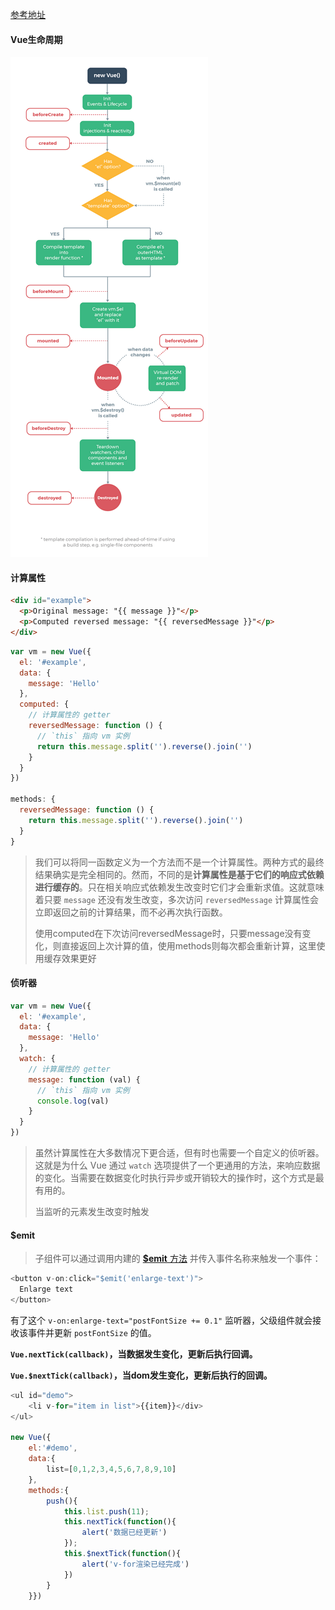 [参考地址](<https://cn.vuejs.org/>)

#### Vue生命周期

![1741752219-59c9b774a4ccf_articlex](assets/1741752219-59c9b774a4ccf_articlex.png)

#### 计算属性

```html
<div id="example">
  <p>Original message: "{{ message }}"</p>
  <p>Computed reversed message: "{{ reversedMessage }}"</p>
</div>
```

```js
var vm = new Vue({
  el: '#example',
  data: {
    message: 'Hello'
  },
  computed: {
    // 计算属性的 getter
    reversedMessage: function () {
      // `this` 指向 vm 实例
      return this.message.split('').reverse().join('')
    }
  }
})

methods: {
  reversedMessage: function () {
    return this.message.split('').reverse().join('')
  }
}
```

> 我们可以将同一函数定义为一个方法而不是一个计算属性。两种方式的最终结果确实是完全相同的。然而，不同的是**计算属性是基于它们的响应式依赖进行缓存的**。只在相关响应式依赖发生改变时它们才会重新求值。这就意味着只要 `message` 还没有发生改变，多次访问 `reversedMessage` 计算属性会立即返回之前的计算结果，而不必再次执行函数。
>
> 使用computed在下次访问reversedMessage时，只要message没有变化，则直接返回上次计算的值，使用methods则每次都会重新计算，这里使用缓存效果更好



#### 侦听器

```js
var vm = new Vue({
  el: '#example',
  data: {
    message: 'Hello'
  },
  watch: {
    // 计算属性的 getter
    message: function (val) {
      // `this` 指向 vm 实例
      console.log(val)
    }
  }
})
```

> 虽然计算属性在大多数情况下更合适，但有时也需要一个自定义的侦听器。这就是为什么 Vue 通过 `watch` 选项提供了一个更通用的方法，来响应数据的变化。当需要在数据变化时执行异步或开销较大的操作时，这个方式是最有用的。
>
> 当监听的元素发生改变时触发



#### $emit

> 子组件可以通过调用内建的 [**$emit** 方法](https://cn.vuejs.org/v2/api/#vm-emit) 并传入事件名称来触发一个事件：

```js
<button v-on:click="$emit('enlarge-text')">
  Enlarge text
</button>
```

有了这个 `v-on:enlarge-text="postFontSize += 0.1"` 监听器，父级组件就会接收该事件并更新 `postFontSize` 的值。



**`Vue.nextTick(callback)`，当数据发生变化，更新后执行回调。**

**`Vue.$nextTick(callback)`，当dom发生变化，更新后执行的回调。**

```js
<ul id="demo">
    <li v-for="item in list">{{item}}</div>
</ul>
 
new Vue({
    el:'#demo',
    data:{
        list=[0,1,2,3,4,5,6,7,8,9,10]
    },
    methods:{
        push(){
            this.list.push(11);
            this.nextTick(function(){
                alert('数据已经更新')
            });
            this.$nextTick(function(){
                alert('v-for渲染已经完成')
            })
        }
    }})
```

